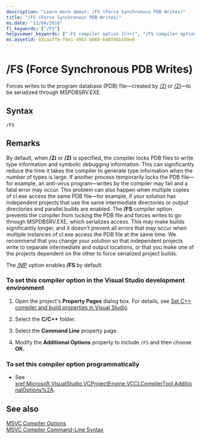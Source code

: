 ```yaml
---
description: "Learn more about: /FS (Force Synchronous PDB Writes)"
title: "/FS (Force Synchronous PDB Writes)"
ms.date: "11/04/2016"
f1_keywords: ["/FS"]
helpviewer_keywords: ["-FS compiler option [C++]", "/FS compiler option [C++]"]
ms.assetid: b2caaffe-f6e1-4963-b068-648f06b105e0
---
```

# /FS (Force Synchronous PDB Writes)

Forces writes to the program database (PDB) file—created by [/Zi](z7-zi-zi-debug-information-format.md) or [/ZI](z7-zi-zi-debug-information-format.md)—to be serialized through MSPDBSRV.EXE.

## Syntax

```
/FS
```

## Remarks

By default, when **/Zi** or **/ZI** is specified, the compiler locks PDB files to write type information and symbolic debugging information. This can significantly reduce the time it takes the compiler to generate type information when the number of types is large. If another process temporarily locks the PDB file—for example, an anti-virus program—writes by the compiler may fail and a fatal error may occur. This problem can also happen when multiple copies of cl.exe access the same PDB file—for example, if your solution has independent projects that use the same intermediate directories or output directories and parallel builds are enabled. The **/FS** compiler option prevents the compiler from locking the PDB file and forces writes to go through MSPDBSRV.EXE, which serializes access. This may make builds significantly longer, and it doesn't prevent all errors that may occur when multiple instances of cl.exe access the PDB file at the same time. We recommend that you change your solution so that independent projects write to separate intermediate and output locations, or that you make one of the projects dependent on the other to force serialized project builds.

The [/MP](mp-build-with-multiple-processes.md) option enables **/FS** by default.

### To set this compiler option in the Visual Studio development environment

1. Open the project's **Property Pages** dialog box. For details, see [Set C++ compiler and build properties in Visual Studio](../working-with-project-properties.md).

1. Select the **C/C++** folder.

1. Select the **Command Line** property page.

1. Modify the **Additional Options** property to include `/FS` and then choose **OK**.

### To set this compiler option programmatically

- See <xref:Microsoft.VisualStudio.VCProjectEngine.VCCLCompilerTool.AdditionalOptions%2A>.

## See also

[MSVC Compiler Options](compiler-options.md)<br/>
[MSVC Compiler Command-Line Syntax](compiler-command-line-syntax.md)
